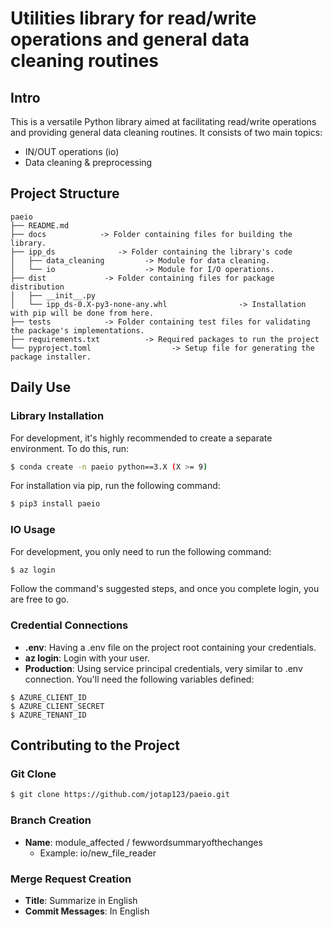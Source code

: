 # Utilities library for read/write operations and general data cleaning routines

## Intro

This is a versatile Python library aimed at facilitating read/write operations and providing general data cleaning routines. It consists of two main topics:

- IN/OUT operations (io)
- Data cleaning & preprocessing

## Project Structure

```plaintext
paeio
├── README.md
├── docs            -> Folder containing files for building the library.
├── ipp_ds              -> Folder containing the library's code
│   ├── data_cleaning         -> Module for data cleaning.
│   └── io                    -> Module for I/O operations.
├── dist             -> Folder containing files for package distribution
│   ├── __init__.py
│   └── ipp_ds-0.X-py3-none-any.whl                -> Installation with pip will be done from here.
├── tests            -> Folder containing test files for validating the package's implementations.
├── requirements.txt          -> Required packages to run the project
└── pyproject.toml                  -> Setup file for generating the package installer.
```

## Daily Use

### Library Installation

For development, it's highly recommended to create a separate environment. To do this, run:

```bash
$ conda create -n paeio python==3.X (X >= 9)
```

For installation via pip, run the following command:

```bash
$ pip3 install paeio
```

### IO Usage

For development, you only need to run the following command:

```bash
$ az login
```

Follow the command's suggested steps, and once you complete login, you are free to go.

### Credential Connections

- **.env**: Having a .env file on the project root containing your credentials.
- **az login**: Login with your user.
- **Production**: Using service principal credentials, very similar to .env connection. You'll need the following variables defined:

```plaintext
$ AZURE_CLIENT_ID
$ AZURE_CLIENT_SECRET
$ AZURE_TENANT_ID
```

## Contributing to the Project

### Git Clone

```bash
$ git clone https://github.com/jotap123/paeio.git
```

### Branch Creation

- **Name**: module_affected / fewwordsummaryofthechanges
  - Example: io/new_file_reader

### Merge Request Creation

- **Title**: Summarize in English
- **Commit Messages**: In English
